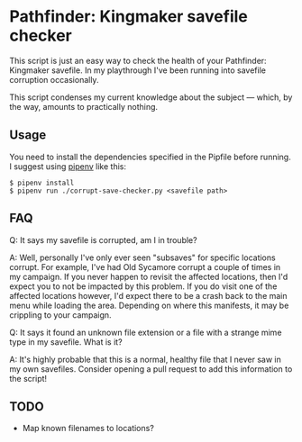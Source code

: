 # Pathfinder: Kingmaker savefile checker

This script is just an easy way to check the health of your Pathfinder: Kingmaker savefile. In my playthrough I've been running into  savefile corruption occasionally.

This script condenses my current knowledge about the subject — which, by the way, amounts to practically nothing.

## Usage

You need to install the dependencies specified in the Pipfile before running. I suggest using [pipenv](https://github.com/pypa/pipenv) like this:

```
$ pipenv install
$ pipenv run ./corrupt-save-checker.py <savefile path>
```

## FAQ

Q: It says my savefile is corrupted, am I in trouble?

A: Well, personally I've only ever seen "subsaves" for specific locations corrupt. For example, I've had Old Sycamore corrupt a couple of times in my campaign. If you never happen to revisit the affected locations, then I'd expect you to not be impacted by this problem. If you do visit one of the affected locations however, I'd expect there to be a crash back to the main menu while loading the area. Depending on where this manifests, it may be crippling to your campaign.

Q: It says it found an unknown file extension or a file with a strange mime type in my savefile. What is it?

A: It's highly probable that this is a normal, healthy file that I never saw in my own savefiles. Consider opening a pull request to add this information to the script!

## TODO

- Map known filenames to locations?
